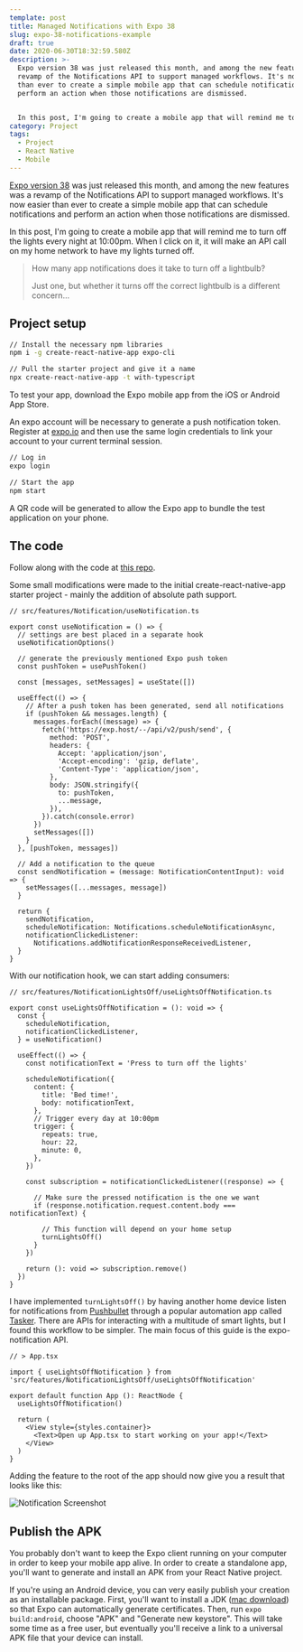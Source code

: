```yaml
---
template: post
title: Managed Notifications with Expo 38
slug: expo-38-notifications-example
draft: true
date: 2020-06-30T18:32:59.580Z
description: >-
  Expo version 38 was just released this month, and among the new features was a
  revamp of the Notifications API to support managed workflows. It's now easier
  than ever to create a simple mobile app that can schedule notifications and
  perform an action when those notifications are dismissed.


  In this post, I'm going to create a mobile app that will remind me to turn off the lights and do so upon notification dismissal.
category: Project
tags:
  - Project
  - React Native
  - Mobile
---
```

[Expo version 38](https://blog.expo.io/expo-sdk-38-is-now-available-ab6cd30ca2ee) was just released this month, and among the new features was a revamp of the Notifications API to support managed workflows. It's now easier than ever to create a simple mobile app that can schedule notifications and perform an action when those notifications are dismissed.

In this post, I'm going to create a mobile app that will remind me to turn off the lights every night at 10:00pm. When I click on it, it will make an API call on my home network to have my lights turned off.

> How many app notifications does it take to turn off a lightbulb?
>
> Just one, but whether it turns off the correct lightbulb is a different concern...

## Project setup

```sh
// Install the necessary npm libraries
npm i -g create-react-native-app expo-cli

// Pull the starter project and give it a name
npx create-react-native-app -t with-typescript
```

To test your app, download the Expo mobile app from the iOS or Android App Store.

An expo account will be necessary to generate a push notification token. Register at [expo.io](https://expo.io/signup) and then use the same login credentials to link your account to your current terminal session. 

```sh
// Log in
expo login

// Start the app
npm start
```

A QR code will be generated to allow the Expo app to bundle the test application on your phone.

## The code

Follow along with the code at [this repo](https://github.com/dskline/dskline-home).

Some small modifications were made to the initial create-react-native-app starter project - mainly the addition of absolute path support.

```
// src/features/Notification/useNotification.ts

export const useNotification = () => {
  // settings are best placed in a separate hook
  useNotificationOptions()

  // generate the previously mentioned Expo push token
  const pushToken = usePushToken()

  const [messages, setMessages] = useState([])

  useEffect(() => {
    // After a push token has been generated, send all notifications
    if (pushToken && messages.length) {
      messages.forEach((message) => {
        fetch('https://exp.host/--/api/v2/push/send', {
          method: 'POST',
          headers: {
            Accept: 'application/json',
            'Accept-encoding': 'gzip, deflate',
            'Content-Type': 'application/json',
          },
          body: JSON.stringify({
            to: pushToken,
            ...message,
          }),
        }).catch(console.error)
      })
      setMessages([])
    }
  }, [pushToken, messages])

  // Add a notification to the queue
  const sendNotification = (message: NotificationContentInput): void => {
    setMessages([...messages, message])
  }

  return {
    sendNotification,
    scheduleNotification: Notifications.scheduleNotificationAsync,
    notificationClickedListener:
      Notifications.addNotificationResponseReceivedListener,
  }
}
```

With our notification hook, we can start adding consumers:

```
// src/features/NotificationLightsOff/useLightsOffNotification.ts

export const useLightsOffNotification = (): void => {
  const {
    scheduleNotification,
    notificationClickedListener,
  } = useNotification()

  useEffect(() => {
    const notificationText = 'Press to turn off the lights'

    scheduleNotification({
      content: {
        title: 'Bed time!',
        body: notificationText,
      },
      // Trigger every day at 10:00pm
      trigger: {
        repeats: true,
        hour: 22,
        minute: 0,
      },
    })

    const subscription = notificationClickedListener((response) => {

      // Make sure the pressed notification is the one we want
      if (response.notification.request.content.body === notificationText) {

        // This function will depend on your home setup
        turnLightsOff()
      }
    })

    return (): void => subscription.remove()
  })
}
```

I have implemented `turnLightsOff()` by having another home device listen for notifications from [Pushbullet](https://www.pushbullet.com/) through a popular automation app called [Tasker](https://play.google.com/store/apps/details?id=net.dinglisch.android.taskerm&hl=en_US). There are APIs for interacting with a multitude of smart lights, but I found this workflow to be simpler. The main focus of this guide is the expo-notification API.

```
// > App.tsx

import { useLightsOffNotification } from 'src/features/NotificationLightsOff/useLightsOffNotification'

export default function App (): ReactNode {
  useLightsOffNotification()

  return (
    <View style={styles.container}>
      <Text>Open up App.tsx to start working on your app!</Text>
    </View>
  )
}
```

Adding the feature to the root of the app should now give you a result that looks like this:

![Notification Screenshot](/media/screenshot_20200701-213502_expo.jpg "Notification Screenshot")

## Publish the APK

You probably don't want to keep the Expo client running on your computer in order to keep your mobile app alive. In order to create a standalone app, you'll want to generate and install an APK from your React Native project.

If you're using an Android device, you can very easily publish your creation as an installable package. First, you'll want to install a JDK ([mac download](https://mac.filehorse.com/download-java-development-kit/)) so that Expo can automatically generate certificates. Then, run `expo build:android`, choose "APK" and "Generate new keystore". This will take some time as a free user, but eventually you'll receive a link to a universal APK file that your device can install.
